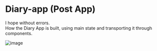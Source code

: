 # Diary-app (Post App)
I hope without errors. <br>
How the Diary App is built, using main state and transporting it through components.
<br>


![image](https://github.com/perl-webdev/New-app/assets/129889151/e9ef2c19-c3ef-48b4-8def-63313e02b4a4)

